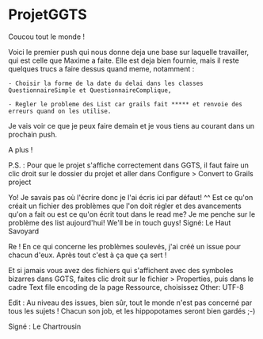 # ProjetGGTS

Coucou tout le monde !

Voici le premier push qui nous donne deja une base sur laquelle travailler, qui est celle que Maxime a faite. Elle est deja bien fournie, mais il reste quelques trucs a faire dessus quand meme, notamment :

    - Choisir la forme de la date du delai dans les classes QuestionnaireSimple et QuestionnaireComplique,

    - Regler le probleme des List car grails fait ***** et renvoie des erreurs quand on les utilise.

Je vais voir ce que je peux faire demain et je vous tiens au courant dans un prochain push.

A plus !

P.S. : Pour que le projet s'affiche correctement dans GGTS, il faut faire un clic droit sur le dossier du projet et aller dans Configure > Convert to Grails project

Yo! Je savais pas où l'écrire donc je l'ai écris ici par défaut! ^^
Est ce qu'on créait un fichier des problèmes que l'on doit régler et des avancements qu'on a fait ou est ce qu'on écrit tout dans le read me?
Je me penche sur le problème des list aujourd'hui!
We'll be in touch guys! 
Signé: Le Haut Savoyard

Re ! En ce qui concerne les problèmes soulevés, j'ai créé un issue pour chacun d'eux. Après tout c'est à ça que ça sert !

Et si jamais vous avez des fichiers qui s'affichent avec des symboles bizarres dans GGTS, faites clic droit sur le fichier > Properties, puis dans le cadre Text file encoding de la page Ressource, choisissez Other: UTF-8

Edit : Au niveau des issues, bien sûr, tout le monde n'est pas concerné par tous les sujets ! Chacun son job, et les hippopotames seront bien gardés ;-)

Signé : Le Chartrousin
